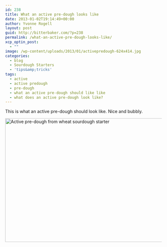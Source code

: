 ```yaml
---
id: 238
title: What an active pre-dough looks like
date: 2013-01-02T19:14:49+00:00
author: Yvonne Rogell
layout: post
guid: http://bitterbaker.com/?p=238
permalink: /what-an-active-pre-dough-looks-like/
xcp_optin_post:
  - ""
image: /wp-content/uploads/2013/01/activepredough-624x414.jpg
categories:
  - blog
  - Sourdough Starters
  - 'tips&amp;tricks'
tags:
  - active
  - active predough
  - pre-dough
  - what an active pre-dough should like like
  - what does an active pre-dough look like?
---
```

This is what an active pre-dough should look like. Nice and bubbly.

<img title="Active pre-dough from wheat sourdough starter | bitterbaker.com" alt="Active pre-dough from wheat sourdough starter" src="http://bitterbaker.com/images/activepredough.jpg" width="600" height="399" />